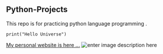 ## Python-Projects
This repo is for practicing python language programming .

    print("Hello Universe")
[My personal website is here ...](https://www.mohammadebadi.com/)
![enter image description here](https://www.python.org/static/img/python-logo.png)
